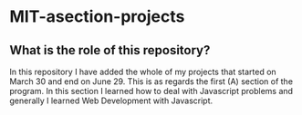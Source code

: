 # MIT-asection-projects
## What is the role of this repository?
In this repository I have added the whole of my projects that started on March 30 and end on June 29. This is as regards the first (A) section of the program. In this section I learned how to deal with Javascript problems and generally I learned Web Development with Javascript.
